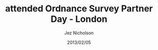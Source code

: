 ---
title: attended Ordnance Survey Partner Day - London
date: 2013/02/05
tags: [events]
author: Jez Nicholson
alias: /
---